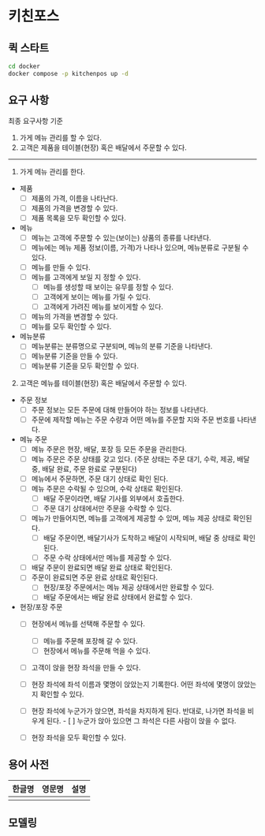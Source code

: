 # 키친포스

## 퀵 스타트

```sh
cd docker
docker compose -p kitchenpos up -d
```

## 요구 사항
최종 요구사항 기준

1. 가게 메뉴 관리를 할 수 있다.
2. 고객은 제품을 테이블(현장) 혹은 배달에서 주문할 수 있다.

---

1. 가게 메뉴 관리를 한다.
- 제품
    - [ ]  제품의 가격, 이름을 나타난다.
    - [ ]  제품의 가격을 변경할 수 있다.
    - [ ]  제품 목록을 모두 확인할 수 있다.
- 메뉴
    - [ ]  메뉴는 고객에 주문할 수 있는(보이는) 상품의 종류를 나타낸다.
    - [ ]  메뉴에는 메뉴 제품 정보(이름, 가격)가 나타나 있으며, 메뉴분류로 구분될 수 있다.
    - [ ]  메뉴를 만들 수 있다.
    - [ ]  메뉴를 고객에게 보일 지 정할 수 있다.
        - [ ]  메뉴를 생성할 때 보이는 유무를 정할 수 있다.
        - [ ]  고객에게 보이는 메뉴를 가릴 수 있다.
        - [ ]  고객에게 가려진 메뉴를 보이게할 수 있다.
    - [ ]  메뉴의 가격을 변경할 수 있다.
    - [ ]  메뉴를 모두 확인할 수 있다.
- 메뉴분류
    - [ ]  메뉴분류는 분류명으로 구분되며, 메뉴의 분류 기준을 나타낸다.
    - [ ]  메뉴분류 기준을 만들 수 있다.
    - [ ]  메뉴분류 기준을 모두 확인할 수 있다.

2. 고객은 메뉴를 테이블(현장) 혹은 배달에서 주문할 수 있다.
- 주문 정보
    - [ ] 주문 정보는 모든 주문에 대해 만들어야 하는 정보를 나타낸다.
    - [ ] 주문에 제작할 메뉴는 주문 수량과 어떤 메뉴를 주문할 지와 주문 번호를 나타낸다.
- 메뉴 주문
    - [ ]  메뉴 주문은 현장, 배달, 포장 등 모든 주문을 관리한다.
    - [ ]  메뉴 주문은 주문 상태를 갖고 있다. (주문 상태는 주문 대기, 수락, 제공, 배달 중, 배달 완료, 주문 완료로 구분된다)
    - [ ]  메뉴에서 주문하면, 주문 대기 상태로 확인 된다.
    - [ ]  메뉴 주문은 수락될 수 있으며, 수락 상태로 확인된다.
        - [ ]  배달 주문이라면, 배달 기사를 외부에서 호출한다.
        - [ ]  주문 대기 상태에서만 주문을 수락할 수 있다.
    - [ ]  메뉴가 만들어지면, 메뉴를 고객에게 제공할 수 있며, 메뉴 제공 상태로 확인된다.
        - [ ]  배달 주문이면, 배달기사가 도착하고 배달이 시작되며, 배달 중 상태로 확인된다.
        - [ ]  주문 수락 상태에서만 메뉴를 제공할 수 있다.
    - [ ]  배달 주문이 완료되면 배달 완료 상태로 확인된다.
    - [ ]  주문이 완료되면  주문 완료 상태로 확인된다.
        - [ ]  현장/포장 주문에서는 메뉴 제공 상태에서만 완료할 수 있다.
        - [ ]  배달 주문에서는 배달 완료 상태에서 완료할 수 있다.
- 현장/포장 주문
    - [ ]  현장에서 메뉴를 선택해 주문할 수 있다.
        - [ ]  메뉴를 주문해 포장해 갈 수 있다.
        - [ ]  현장에서 메뉴를 주문해 먹을 수 있다.
    - [ ]  고객이 앉을 현장 좌석을 만들 수 있다.
    - [ ]  현장 좌석에 좌석 이름과 몇명이 앉았는지 기록한다. 어떤 좌석에 몇명이 앉았는지 확인할 수 있다.
    - [ ]  현장 좌석에 누군가가 앉으면, 좌석을 차지하게 된다. 반대로, 나가면 좌석을 비우게 된다.
      - [ ]  누군가 앉아 있으면 그 좌석은 다른 사람이 앉을 수 없다.
    - [ ]  현장 좌석을 모두 확인할 수 있다.


## 용어 사전

| 한글명 | 영문명 | 설명 |
| --- | --- | --- |
|  |  |  |

## 모델링
